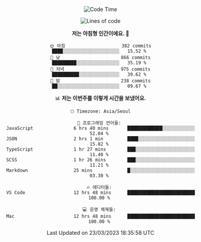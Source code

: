 <div align='center'>
 
<!--START_SECTION:waka-->
![Code Time](http://img.shields.io/badge/Code%20Time-2%2C476%20hrs%2033%20mins-blue)

![Lines of code](https://img.shields.io/badge/%EC%A0%80%EB%8A%94%20%EC%97%AC%ED%83%9C%EA%B9%8C%EC%A7%80%20-1.2%20million%20%EC%A4%84%EC%9D%98%20%EC%BD%94%EB%93%9C%EB%A5%BC%20%EC%9E%91%EC%84%B1%ED%96%88%EC%96%B4%EC%9A%94.-blue)

**저는 아침형 인간이에요. 🐤** 

```text
🌞 아침                     382 commits         ████░░░░░░░░░░░░░░░░░░░░░   15.52 % 
🌆 낮　                     866 commits         █████████░░░░░░░░░░░░░░░░   35.19 % 
🌃 저녁                     975 commits         ██████████░░░░░░░░░░░░░░░   39.62 % 
🌙 밤　                     238 commits         ██░░░░░░░░░░░░░░░░░░░░░░░   09.67 % 
```


📊 **저는 이번주를 이렇게 시간을 보냈어요.** 

```text
🕑︎ Timezone: Asia/Seoul

💬 프로그래밍 언어들: 
JavaScript               6 hrs 40 mins       █████████████░░░░░░░░░░░░   52.04 % 
JSON                     2 hrs 1 min         ████░░░░░░░░░░░░░░░░░░░░░   15.82 % 
TypeScript               1 hr 27 mins        ███░░░░░░░░░░░░░░░░░░░░░░   11.40 % 
SCSS                     1 hr 26 mins        ███░░░░░░░░░░░░░░░░░░░░░░   11.21 % 
Markdown                 25 mins             █░░░░░░░░░░░░░░░░░░░░░░░░   03.30 % 

🔥 에디터들: 
VS Code                  12 hrs 48 mins      █████████████████████████   100.00 % 

💻 운영 체제들: 
Mac                      12 hrs 48 mins      █████████████████████████   100.00 % 
```


 Last Updated on 23/03/2023 18:35:58 UTC
<!--END_SECTION:waka-->
 </div>
<!---
Emewjin/Emewjin is a ✨ special ✨ repository because its `README.md` (this file) appears on your GitHub profile.
You can click the Preview link to take a look at your changes.
--->
